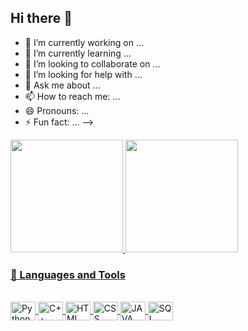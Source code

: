 ## Hi there 👋

- 🔭 I’m currently working on ...
- 🌱 I’m currently learning ...
- 👯 I’m looking to collaborate on ...
- 🤔 I’m looking for help with ...
- 💬 Ask me about ...
- 📫 How to reach me: ...
- 😄 Pronouns: ...
- ⚡ Fun fact: ...
-->
<div>
<a href="https://github.com/Raccoonvoor">
<img loading="lazy" height="180em" src="https://github-readme-stats.vercel.app/api/top-langs/?username=Raccoonvoor&layout=compact&langs_count=7&theme=dracula"/>
<img loading="lazy" height="180em" src="https://github-readme-stats.vercel.app/api?username=Raccoonvoor&show_icons=true&theme=dracula&include_all_commits=true&count_private=true"/>
</div>

### 🧰 Languages and Tools

<div style="display: inline_block"><br>
  <img align="center" alt="Python" height="30" width="40" src="https://cdn.jsdelivr.net/gh/devicons/devicon@latest/icons/python/python-original.svg" /> 
  <img align="center" alt="C++" height="30" width="40"  src="https://cdn.jsdelivr.net/gh/devicons/devicon@latest/icons/cplusplus/cplusplus-original.svg" /> 
  <img align="center" alt="HTML" height="30" width="40" src="https://cdn.jsdelivr.net/gh/devicons/devicon@latest/icons/html5/html5-plain.svg" />
  <img align="center" alt="CSS" height="30" width="40"  src="https://cdn.jsdelivr.net/gh/devicons/devicon@latest/icons/css3/css3-plain.svg" />
  <img align="center" alt="JAVA" height="30" width="40" src="https://cdn.jsdelivr.net/gh/devicons/devicon@latest/icons/java/java-original.svg" />
    <img align="center" alt="SQL" height="30" width="40" src="https://cdn.jsdelivr.net/gh/devicons/devicon@latest/icons/mysql/mysql-original.svg" />

</div>

